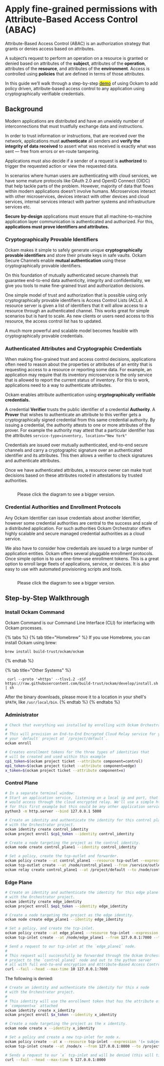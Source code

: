 # Apply fine-grained permissions with Attribute-Based Access Control (ABAC)

Attribute-Based Access Control (ABAC) is an authorization strategy that grants or denies access based on attributes.

A subject’s request to perform an operation on a resource is granted or denied based on attributes of the **subject**, attributes of the **operation**, attributes of the **resource**, and attributes of the **environment**. Access is controlled using **policies** that are defined in terms of those attributes.

In this guide we’ll walk through a step-by-step [<mark style="color:blue;">demo</mark>](apply-fine-grained-permissions-with-attribute-based-access-control-abac.md#step-by-step-walkthrough) of using Ockam to add policy driven, attribute-based access control to any application using cryptographically verifiable credentials.

## Background

Modern applications are distributed and have an unwieldy number of interconnections that must trustfully exchange data and instructions.

In order to trust information or instructions, that are received over the network, applications must **authenticate** all senders and **verify the integrity of data** **received** to assert what was received is exactly what was sent — free from errors or en-route tampering.

Applications must also decide if a sender of a request is **authorized** to trigger the requested action or view the requested data.

In scenarios where human users are authenticating with cloud services, we have some mature protocols like OAuth 2.0 and OpenID Connect (OIDC) that help tackle parts of the problem. However, majority of data that flows within modern applications doesn’t involve humans. Microservices interact with other microservices, devices interact with other devices and cloud services, internal services interact with partner systems and infrastructure services etc.

**Secure** **by-design** applications must ensure that all machine-to-machine application layer communication is authenticated and authorized. For this, **applications must prove identifiers and attributes.**

### Cryptographically Provable Identifiers

Ockam makes it simple to safely generate unique **cryptographically provable identifiers** and store their private keys in safe vaults. Ockam Secure Channels enable **mutual authentication** using these cryptographically provable identifiers.

On this foundation of mutually authenticated secure channels that guarantee end-to-end data authenticity, integrity and confidentiality, we give you tools to make fine-grained trust and authorization decisions.

One simple model of trust and authorization that is possible using only cryptographically provable identifiers is Access Control Lists (ACLs). A resource server is given a list of identifiers that it will allow access to a resource through an authenticated channel. This works great for simple scenarios but is hard to scale. As new clients or users need access to this resource, the access control list has to updated.

A much more powerful and scalable model becomes feasible with cryptographically provable credentials.

### Authenticated Attributes and Cryptographic Credentials

When making fine-grained trust and access control decisions, applications often need to reason about the properties or attributes of an entity that is requesting access to a resource or reporting some data. For example, an application may require that its inventory microservice is the only service that is allowed to report the current status of inventory. For this to work, applications need to a way to authenticate attributes.

Ockam enables attribute authentication using **cryptographically verifiable credentials.**

A credential **Verifier** trusts the public identifier of a credential **Authority**. A **Prover** that wishes to authenticate an attribute to this verifier gets a cryptographically signed credential from this same credential authority. By issuing a credential, the authority attests to one or more attributes of the prover. For example the authority may attest that a particular identifier has the attributes `service-type=inventory, location="New York"`  &#x20;

Credentials are issued over mutually authenticated, end-to-end secure channels and carry a cryptographic signature over an authenticated identifier and its attributes. This then allows a verifier to check signatures and authenticate attributes.

Once we have authenticated attributes, a resource owner can make trust decisions based on these attributes rooted in attestations by trusted authorities.

<figure><img src="../../.gitbook/assets/diagrams.004.jpeg" alt=""><figcaption><p>Please click the diagram to see a bigger version.</p></figcaption></figure>

### Credential Authorities and Enrollment Protocols

Any Ockam Identifier can issue credentials about another Identifier, however some credential authorities are central to the success and scale of a distributed application. For such authorities Ockam Orchestrator offers highly scalable and secure managed credential authorities as a cloud service.

We also have to consider how credentials are issued to a large number of application entities. Ockam offers several pluggable enrollment protocols. Once simple option is to use one-time-use enrollment tokens. This is a great option to enroll large fleets of applications, service, or devices. It is also easy to use with automated provisioning scripts and tools.

<figure><img src="../../.gitbook/assets/diagrams.003.jpeg" alt=""><figcaption><p>Please click the diagram to see a bigger version.</p></figcaption></figure>

## Step-by-Step Walkthrough

### Install Ockam Command

Ockam Command is our Command Line Interface (CLI) for interfacing with Ockam processes.&#x20;

{% tabs %}
{% tab title="Homebrew" %}
If you use Homebrew, you can install Ockam using brew:

```
brew install build-trust/ockam/ockam
```
{% endtab %}

{% tab title="Other Systems" %}
```shell
 curl --proto '=https' --tlsv1.2 -sSf https://raw.githubusercontent.com/build-trust/ockam/develop/install.sh | sh
```

After the binary downloads, please move it to a location in your shell's `$PATH`, like `/usr/local/bin`.
{% endtab %}
{% endtabs %}

### Administrator

```bash
# Check that everything was installed by enrolling with Ockam Orchestrator.
#
# This will provision an End-to-End Encrypted Cloud Relay service for you in
# your `default` project at `/project/default`.
ockam enroll
```

```bash
# Creates enrollment tokens for the three types of identities that
# will be created and used within this example
cp1_token=$(ockam project ticket --attribute component=control)
ep1_token=$(ockam project ticket --attribute component=edge)
x_token=$(ockam project ticket --attribute component=x)
```

### Control Plane

```bash
# In a separate terminal window:
# Start an application service, listening on a local ip and port, that clients
# would access through the cloud encrypted relay. We'll use a simple http server
# for this first example but this could be any other application service.
python3 -m http.server --bind 127.0.0.1 5000
```

```bash
# Create an identity and authenticate the identity for this control plane
# with the Orchestrator project.
ockam identity create control_identity
ockam project enroll $cp1_token --identity control_identity

# Create a node targeting the project as the control identity.
ockam node create control_plane1 --identity control_identity

# Set a policy, create the tcp-outlet and forwarder.
ockam policy create --at control_plane1 --resource tcp-outlet --expression '(= subject.component "edge")'
ockam tcp-outlet create --at /node/control_plane1 --from /service/outlet --to 127.0.0.1:5000
ockam relay create control_plane1 --at /project/default --to /node/control_plane1
```

### Edge Plane

```bash
# Create an identity and authenticate the identity for this edge plane
# with the Orchestrator project.
ockam identity create edge_identity
ockam project enroll $ep1_token --identity edge_identity

# Create a node targeting the project as the edge identity.
ockam node create edge_plane1 --identity edge_identity

# Set a policy, and create the tcp-inlet.
ockam policy create --at edge_plane1 --resource tcp-inlet --expression '(= subject.component "control")'
ockam tcp-inlet create --at /node/edge_plane1 --from 127.0.0.1:7000 --to /project/default/service/forward_to_control_plane1/secure/api/service/outlet
```

```bash
# Send a request to our tcp-inlet at the `edge_plane1` node.
#
# This request will successfully be forwarded through the Ockam Orchestrator
# project to the `control_plane1` node and out to the python server
# all with full end-to-end encryption and Attribute-Based Access Control.
curl --fail --head --max-time 10 127.0.0.1:7000
```

The following is denied:

```bash
# Create an identity and authenticate the identity for this x node
# with the Orchestrator project.
#
# This identity will use the enrollment token that has the attribute of
# `component=x` attached
ockam identity create x_identity
ockam project enroll $x_token --identity x_identity

# Create a node targeting the project as the x identity.
ockam node create x --identity x_identity

# Set a policy and create a new tcp-inlet for node x.
ockam policy create --at x --resource tcp-inlet --expression '(= subject.component "control")'
ockam tcp-inlet create --at /node/x --from 127.0.0.1:8000 --to /project/default/service/forward_to_control_plane1/secure/api/service/outlet

# Sends a request to our `x` tcp-inlet and will be denied (this will timeout)
curl --fail --head --max-time 5 127.0.0.1:8000
```
